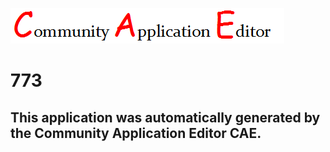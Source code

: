 ![CAE](https://github.com/patricia-cae/CAE-Deployment-Temp/blob/master/img/logo.png)  

773
===================


This application was automatically generated by the Community Application Editor CAE.  
---------------
